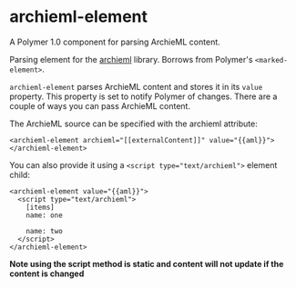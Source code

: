 # archieml-element
A Polymer 1.0 component for parsing ArchieML content.

Parsing element for the [archieml](http://archieml.org/) library. Borrows from Polymer's
`<marked-element>`.

`archieml-element` parses ArchieML content and stores it in its `value` property. This property is
set to notify Polymer of changes. There are a couple of ways you can pass ArchieML content.

The ArchieML source can be specified with the archieml attribute:

```
<archieml-element archieml="[[externalContent]]" value="{{aml}}"></archieml-element>
```

You can also provide it using a `<script type="text/archieml">` element child:

```
<archieml-element value="{{aml}}">
  <script type="text/archieml">
    [items]
    name: one

    name: two
  </script>
</archieml-element>
```

**Note using the script method is static and content will not update if the content is changed**
